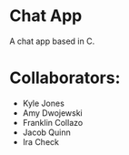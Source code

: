 # Chat App
A chat app based in C.

# Collaborators:
- Kyle Jones
- Amy Dwojewski
- Franklin Collazo
- Jacob Quinn
- Ira Check
